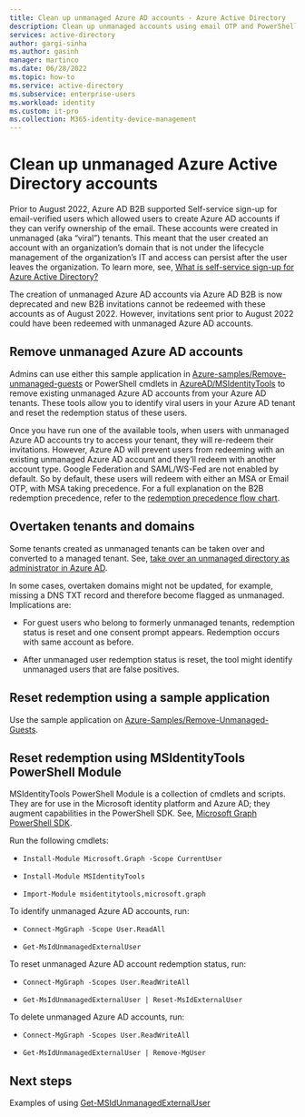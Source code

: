 ```yaml
---
title: Clean up unmanaged Azure AD accounts - Azure Active Directory
description: Clean up unmanaged accounts using email OTP and PowerShell modules in Azure Active Directory
services: active-directory 
author: gargi-sinha
ms.author: gasinh
manager: martinco
ms.date: 06/28/2022
ms.topic: how-to
ms.service: active-directory
ms.subservice: enterprise-users
ms.workload: identity
ms.custom: it-pro
ms.collection: M365-identity-device-management
---
```


# Clean up unmanaged Azure Active Directory accounts

Prior to August 2022, Azure AD B2B supported Self-service sign-up for email-verified users which allowed users to create Azure AD accounts if they can verify ownership of the email. These accounts were created in unmanaged (aka “viral”) tenants. This meant that the user created an account with an organization’s domain that is not under the lifecycle management of the organization’s IT and access can persist after the user leaves the organization. To learn more, see, [What is self-service sign-up for Azure Active Directory?](./directory-self-service-signup.md)

The creation of unmanaged Azure AD accounts via Azure AD B2B is now deprecated and new B2B invitations cannot be redeemed with these accounts as of August 2022. However, invitations sent prior to August 2022 could have been redeemed with unmanaged Azure AD accounts. 

## Remove unmanaged Azure AD accounts

Admins can use either this sample application in [Azure-samples/Remove-unmanaged-guests](https://github.com/Azure-Samples/Remove-Unmanaged-Guests) or PowerShell cmdlets in [AzureAD/MSIdentityTools](https://github.com/AzureAD/MSIdentityTools/wiki/) to remove existing unmanaged Azure AD accounts from your Azure AD tenants. These tools allow you to identify viral users in your Azure AD tenant and reset the redemption status of these users.  

Once you have run one of the available tools, when users with unmanaged Azure AD accounts try to access your tenant, they will re-redeem their invitations. However, Azure AD will prevent users from redeeming with an existing unmanaged Azure AD account and they’ll redeem with another account type. Google Federation and SAML/WS-Fed are not enabled by default. So by default, these users will redeem with either an MSA or Email OTP, with MSA taking precedence. For a full explanation on the B2B redemption precedence, refer to the [redemption precedence flow chart](../external-identities/redemption-experience.md#invitation-redemption-flow).

## Overtaken tenants and domains

Some tenants created as unmanaged tenants can be taken over and
converted to a managed tenant. See, [take over an unmanaged directory as
administrator in Azure AD](./domains-admin-takeover.md).

In some cases, overtaken domains might not be updated, for example, missing a DNS TXT record and therefore become flagged as unmanaged. Implications are:

- For guest users who belong to formerly unmanaged tenants, redemption status is reset and one consent prompt appears. Redemption occurs with same account as before.

- After unmanaged user redemption status is reset, the tool might identify unmanaged users that are false positives.

## Reset redemption using a sample application

Use the sample application on
    [Azure-Samples/Remove-Unmanaged-Guests](https://github.com/Azure-Samples/Remove-Unmanaged-Guests).

## Reset redemption using MSIdentityTools PowerShell Module

MSIdentityTools PowerShell Module is a collection of cmdlets and
scripts. They are for use in the Microsoft identity platform and Azure
AD; they augment capabilities in the PowerShell SDK. See, [Microsoft
Graph PowerShell
SDK](https://github.com/microsoftgraph/msgraph-sdk-powershell).

Run the following cmdlets:

- `Install-Module Microsoft.Graph -Scope CurrentUser`

- `Install-Module MSIdentityTools`

- `Import-Module msidentitytools,microsoft.graph`

To identify unmanaged Azure AD accounts, run:

- `Connect-MgGraph -Scope User.ReadAll`

- `Get-MsIdUnmanagedExternalUser`

To reset unmanaged Azure AD account redemption status, run:

- `Connect-MgGraph -Scopes User.ReadWriteAll`

- `Get-MsIdUnmanagedExternalUser | Reset-MsIdExternalUser`

To delete unmanaged Azure AD accounts, run:

- `Connect-MgGraph -Scopes User.ReadWriteAll`

- `Get-MsIdUnmanagedExternalUser | Remove-MgUser`

## Next steps

Examples of using
[Get-MSIdUnmanagedExternalUser](https://github.com/AzureAD/MSIdentityTools/wiki/Get-MsIdUnmanagedExternalUser)
